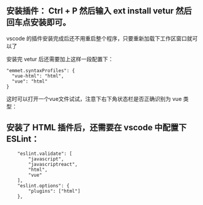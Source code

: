 ## 安装插件： Ctrl + P 然后输入 ext install vetur 然后回车点安装即可。

vscode 的插件安装完成后还不用重启整个程序，只要重新加载下工作区窗口就可以了

安装完 vetur 后还需要加上这样一段配置下：
```
"emmet.syntaxProfiles": {
  "vue-html": "html",
  "vue": "html"
}
```
这时可以打开一个vue文件试试，注意下右下角状态栏是否正确识别为 vue 类型：


## 安装了 HTML 插件后，还需要在 vscode 中配置下 ESLint：
```
    "eslint.validate": [
        "javascript",
        "javascriptreact",
        "html",
        "vue"
    ],
    "eslint.options": {
        "plugins": ["html"]
    },
```
